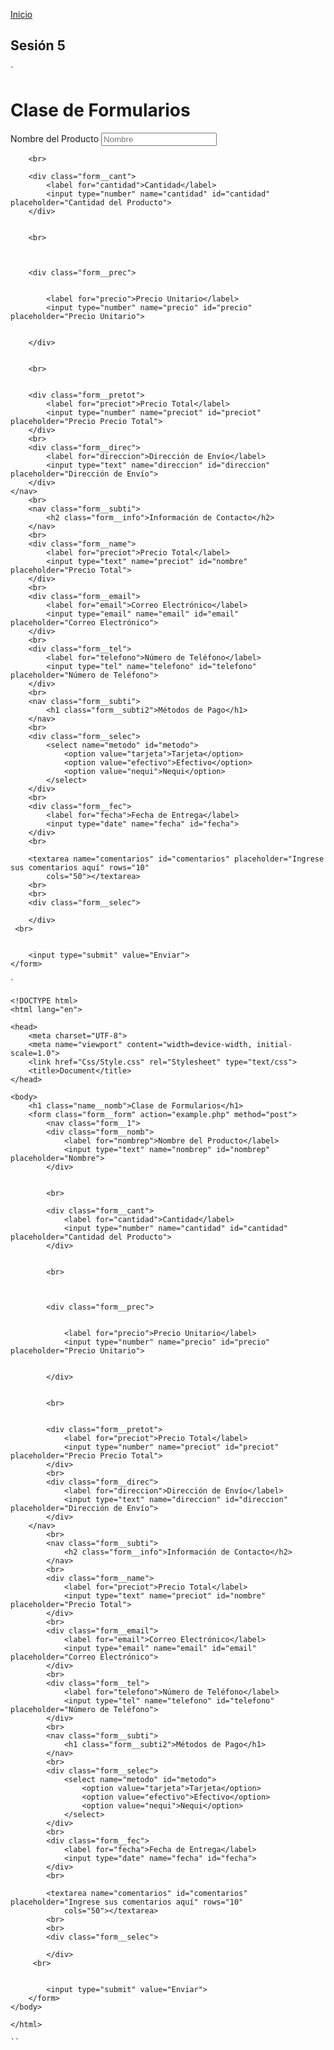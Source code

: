 <!-- No borrar o modificar -->
[Inicio](./index.md)

## Sesión 5 

`
<!DOCTYPE html>
<html lang="en">

<head>
    <meta charset="UTF-8">
    <meta name="viewport" content="width=device-width, initial-scale=1.0">
    <link href="Css/Style.css" rel="Stylesheet" type="text/css">
    <title>Document</title>
</head>

<body>
    <h1 class="name__nomb">Clase de Formularios</h1>
    <form class="form__form" action="example.php" method="post">
        <nav class="form__1">
        <div class="form__nomb">
            <label for="nombrep">Nombre del Producto</label>
            <input type="text" name="nombrep" id="nombrep" placeholder="Nombre">
        </div>


        <br>

        <div class="form__cant">
            <label for="cantidad">Cantidad</label>
            <input type="number" name="cantidad" id="cantidad" placeholder="Cantidad del Producto">
        </div>


        <br>



        <div class="form__prec">


            <label for="precio">Precio Unitario</label>
            <input type="number" name="precio" id="precio" placeholder="Precio Unitario">


        </div>


        <br>

 
        <div class="form__pretot">
            <label for="preciot">Precio Total</label>
            <input type="number" name="preciot" id="preciot" placeholder="Precio Precio Total">
        </div>
        <br>
        <div class="form__direc">
            <label for="direccion">Dirección de Envío</label>
            <input type="text" name="direccion" id="direccion" placeholder="Dirección de Envío">
        </div>
    </nav>
        <br>
        <nav class="form__subti">
            <h2 class="form__info">Información de Contacto</h2>
        </nav>
        <br>
        <div class="form__name">
            <label for="preciot">Precio Total</label>
            <input type="text" name="preciot" id="nombre" placeholder="Precio Total">
        </div>
        <br>
        <div class="form__email">
            <label for="email">Correo Electrónico</label>
            <input type="email" name="email" id="email" placeholder="Correo Electrónico">
        </div>
        <br>
        <div class="form__tel">
            <label for="telefono">Número de Teléfono</label>
            <input type="tel" name="telefono" id="telefono" placeholder="Número de Teléfono">
        </div>
        <br>
        <nav class="form__subti">
            <h1 class="form__subti2">Métodos de Pago</h1>
        </nav>
        <br>
        <div class="form__selec">
            <select name="metodo" id="metodo">
                <option value="tarjeta">Tarjeta</option>
                <option value="efectivo">Efectivo</option>
                <option value="nequi">Nequi</option>
            </select>
        </div>
        <br>
        <div class="form__fec">
            <label for="fecha">Fecha de Entrega</label>
            <input type="date" name="fecha" id="fecha">
        </div>
        <br>

        <textarea name="comentarios" id="comentarios" placeholder="Ingrese sus comentarios aquí" rows="10"
            cols="50"></textarea>
        <br>
        <br>
        <div class="form__selec">

        </div>
     <br>


        <input type="submit" value="Enviar">
    </form>
</body>

</html>

`

```HTML,CSS
<!DOCTYPE html>
<html lang="en">

<head>
    <meta charset="UTF-8">
    <meta name="viewport" content="width=device-width, initial-scale=1.0">
    <link href="Css/Style.css" rel="Stylesheet" type="text/css">
    <title>Document</title>
</head>

<body>
    <h1 class="name__nomb">Clase de Formularios</h1>
    <form class="form__form" action="example.php" method="post">
        <nav class="form__1">
        <div class="form__nomb">
            <label for="nombrep">Nombre del Producto</label>
            <input type="text" name="nombrep" id="nombrep" placeholder="Nombre">
        </div>


        <br>

        <div class="form__cant">
            <label for="cantidad">Cantidad</label>
            <input type="number" name="cantidad" id="cantidad" placeholder="Cantidad del Producto">
        </div>


        <br>



        <div class="form__prec">


            <label for="precio">Precio Unitario</label>
            <input type="number" name="precio" id="precio" placeholder="Precio Unitario">


        </div>


        <br>

 
        <div class="form__pretot">
            <label for="preciot">Precio Total</label>
            <input type="number" name="preciot" id="preciot" placeholder="Precio Precio Total">
        </div>
        <br>
        <div class="form__direc">
            <label for="direccion">Dirección de Envío</label>
            <input type="text" name="direccion" id="direccion" placeholder="Dirección de Envío">
        </div>
    </nav>
        <br>
        <nav class="form__subti">
            <h2 class="form__info">Información de Contacto</h2>
        </nav>
        <br>
        <div class="form__name">
            <label for="preciot">Precio Total</label>
            <input type="text" name="preciot" id="nombre" placeholder="Precio Total">
        </div>
        <br>
        <div class="form__email">
            <label for="email">Correo Electrónico</label>
            <input type="email" name="email" id="email" placeholder="Correo Electrónico">
        </div>
        <br>
        <div class="form__tel">
            <label for="telefono">Número de Teléfono</label>
            <input type="tel" name="telefono" id="telefono" placeholder="Número de Teléfono">
        </div>
        <br>
        <nav class="form__subti">
            <h1 class="form__subti2">Métodos de Pago</h1>
        </nav>
        <br>
        <div class="form__selec">
            <select name="metodo" id="metodo">
                <option value="tarjeta">Tarjeta</option>
                <option value="efectivo">Efectivo</option>
                <option value="nequi">Nequi</option>
            </select>
        </div>
        <br>
        <div class="form__fec">
            <label for="fecha">Fecha de Entrega</label>
            <input type="date" name="fecha" id="fecha">
        </div>
        <br>

        <textarea name="comentarios" id="comentarios" placeholder="Ingrese sus comentarios aquí" rows="10"
            cols="50"></textarea>
        <br>
        <br>
        <div class="form__selec">

        </div>
     <br>


        <input type="submit" value="Enviar">
    </form>
</body>

</html>

``






